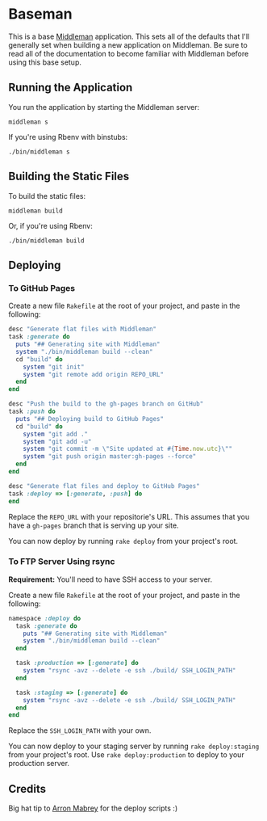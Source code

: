 # Baseman

This is a base [Middleman](http://middlemanapp.com/) application. This
sets all of the defaults that I'll generally set when building a new
application on Middleman. Be sure to read all of the documentation to
become familiar with Middleman before using this base setup.

## Running the Application

You run the application by starting the Middleman server:

```shell
middleman s
```

If you're using Rbenv with binstubs:

```shell
./bin/middleman s
```

## Building the Static Files

To build the static files:

```shell
middleman build
```

Or, if you're using Rbenv:

```shell
./bin/middleman build
```

## Deploying

### To GitHub Pages

Create a new file `Rakefile` at the root of your project, and paste
in the following:

```ruby
desc "Generate flat files with Middleman"
task :generate do
  puts "## Generating site with Middleman"
  system "./bin/middleman build --clean"
  cd "build" do
    system "git init"
    system "git remote add origin REPO_URL"
  end
end

desc "Push the build to the gh-pages branch on GitHub"
task :push do
  puts "## Deploying build to GitHub Pages"
  cd "build" do
    system "git add ."
    system "git add -u"
    system "git commit -m \"Site updated at #{Time.now.utc}\""
    system "git push origin master:gh-pages --force"
  end
end

desc "Generate flat files and deploy to GitHub Pages"
task :deploy => [:generate, :push] do
end
```

Replace the `REPO_URL` with your repositorie's URL. This assumes that
you have a `gh-pages` branch that is serving up your site.

You can now deploy by running `rake deploy` from your project's root.

### To FTP Server Using rsync

**Requirement:** You'll need to have SSH access to your server.

Create a new file `Rakefile` at the root of your project, and paste
in the following:

```ruby
namespace :deploy do
  task :generate do
    puts "## Generating site with Middleman"
    system "./bin/middleman build --clean"
  end

  task :production => [:generate] do
    system "rsync -avz --delete -e ssh ./build/ SSH_LOGIN_PATH"
  end

  task :staging => [:generate] do
    system "rsync -avz --delete -e ssh ./build/ SSH_LOGIN_PATH"
  end
end
```

Replace the `SSH_LOGIN_PATH` with your own.


You can now deploy to your staging server by running `rake deploy:staging`
from your project's root. Use `rake deploy:production` to deploy to your
production server.

## Credits

Big hat tip to [Arron Mabrey](https://github.com/arronmabrey) for the
deploy scripts :)
